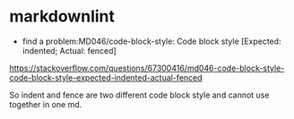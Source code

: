 # markdownlint

- find a problem:MD046/code-block-style: Code block style [Expected: indented; Actual: fenced]

<https://stackoverflow.com/questions/67300416/md046-code-block-style-code-block-style-expected-indented-actual-fenced>

So indent and fence are two different code block style and cannot use together in one md.
